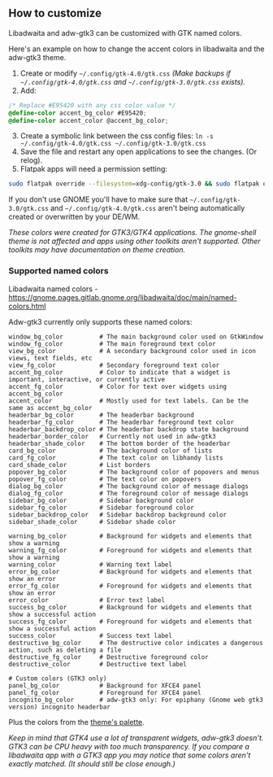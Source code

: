 ## How to customize

Libadwaita and adw-gtk3 can be customized with GTK named colors.

Here's an example on how to change the accent colors in libadwaita and the adw-gtk3 theme.

1. Create or modify `~/.config/gtk-4.0/gtk.css` *(Make backups if `~/.config/gtk-4.0/gtk.css` and `~/.config/gtk-3.0/gtk.css` exists).*
2. Add:
```css
/* Replace #E95420 with any css color value */
@define-color accent_bg_color #E95420;
@define-color accent_color @accent_bg_color;
```
3. Create a symbolic link between the css config files: `ln -s ~/.config/gtk-4.0/gtk.css ~/.config/gtk-3.0/gtk.css`
4. Save the file and restart any open applications to see the changes. (Or relog).
5. Flatpak apps will need a permission setting:
```bash
sudo flatpak override --filesystem=xdg-config/gtk-3.0 && sudo flatpak override --filesystem=xdg-config/gtk-4.0
```

If you don't use GNOME you'll have to make sure that `~/.config/gtk-3.0/gtk.css` and `~/.config/gtk-4.0/gtk.css` aren't being automatically created or overwritten by your DE/WM.

*These colors were created for GTK3/GTK4 applications. The gnome-shell theme is not affected and apps using other toolkits aren't supported. Other toolkits may have documentation on theme creation.*

### Supported named colors

Libadwaita named colors - https://gnome.pages.gitlab.gnome.org/libadwaita/doc/main/named-colors.html

Adw-gtk3 currently only supports these named colors:

```
window_bg_color          # The main background color used on GtkWindow
window_fg_color          # The main foreground text color
view_bg_color            # A secondary background color used in icon views, text fields, etc
view_fg_color            # Secondary foreground text color
accent_bg_color          # Color to indicate that a widget is important, interactive, or currently active
accent_fg_color          # Color for text over widgets using accent_bg_color
accent_color             # Mostly used for text labels. Can be the same as accent_bg_color
headerbar_bg_color       # The headerbar background
headerbar_fg_color       # The headerbar foreground text color
headerbar_backdrop_color # The headerbar backdrop state background
headerbar_border_color   # Currently not used in adw-gtk3
headerbar_shade_color    # The bottom border of the headerbar
card_bg_color            # The background color of lists
card_fg_color            # The text color on libhandy lists
card_shade_color         # List borders
popover_bg_color         # The background color of popovers and menus
popover_fg_color         # The text color on popovers
dialog_bg_color          # The background color of message dialogs
dialog_fg_color          # The foreground color of message dialogs
sidebar_bg_color         # Sidebar background color
sidebar_fg_color         # Sidebar foreground color
sidebar_backdrop_color   # Sidebar backdrop background color
sidebar_shade_color      # Sidebar shade color

warning_bg_color         # Background for widgets and elements that show a warning
warning_fg_color         # Foreground for widgets and elements that show a warning
warning_color            # Warning text label
error_bg_color           # Background for widgets and elements that show an error
error_fg_color           # Foreground for widgets and elements that show an error
error_color              # Error text label
success_bg_color         # Background for widgets and elements that show a successful action
success_fg_color         # Foreground for widgets and elements that show a successful action
success_color            # Success text label
destructive_bg_color     # The destructive color indicates a dangerous action, such as deleting a file
destructive_fg_color     # Destructive foreground color
destructive_color        # Destructive text label

# Custom colors (GTK3 only)
panel_bg_color           # Background for XFCE4 panel
panel_fg_color           # Foreground for XFCE4 panel
incognito_bg_color       # adw-gtk3 only: For epiphany (Gnome web gtk3 version) incognito headerbar
```

Plus the colors from the [theme's palette](https://github.com/lassekongo83/adw-gtk3/blob/main/gtk/src/adw-gtk3/gtk-3.0/_palette.scss).

*Keep in mind that GTK4 use a lot of transparent widgets, adw-gtk3 doesn't. GTK3 can be CPU heavy with too much transparency. If you compare a libadwaita app with a GTK3 app you may notice that some colors aren't exactly matched. (It should still be close enough.)*
